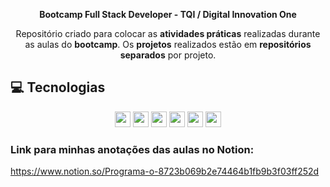 <p align="center"> <strong>Bootcamp Full Stack Developer - TQI / Digital Innovation One </strong> </p>
<p align="center">Repositório criado para colocar as <strong>atividades práticas</strong> realizadas durante as aulas do <strong>bootcamp</strong>. Os <strong>projetos</strong> realizados estão em <strong>repositórios separados</strong> por projeto.</p>

## 💻 Tecnologias
<p align="center">
 <img src="https://img.shields.io/badge/GIT-E44C30?style=for-the-badge&logo=git&logoColor=white" height="25"/>
 <img src="https://img.shields.io/badge/GitHub-100000?style=for-the-badge&logo=github&logoColor=white" height="25"/>
 <img src="https://img.shields.io/badge/HTML5-E34F26?style=for-the-badge&logo=html5&logoColor=white" height="25"/>
 <img src="https://img.shields.io/badge/CSS3-1572B6?style=for-the-badge&logo=css3&logoColor=white" height="25"/>
 <img src="https://img.shields.io/badge/JavaScript-F7DF1E?style=for-the-badge&logo=javascript&logoColor=black" height="25"/>
 <img src="https://img.shields.io/badge/React-20232A?style=for-the-badge&logo=react&logoColor=61DAFB" height="25"/>
</p>

### Link para minhas anotações das aulas no Notion:
https://www.notion.so/Programa-o-8723b069b2e74464b1fb9b3f03ff252d
